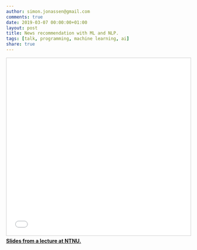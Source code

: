 ```yaml
---
author: simon.jonassen@gmail.com
comments: true
date: 2019-03-07 00:00:00+01:00
layout: post
title: News recommendation with ML and NLP.
tags: [talk, programming, machine learning, ai]
share: true
---
```


<iframe src="//www.slideshare.net/slideshow/embed_code/key/5xXub8hUvtIhkm" width="595" height="485" frameborder="0" marginwidth="0" marginheight="0" scrolling="no" style="border:1px solid #CCC; border-width:1px; margin-bottom:5px; max-width: 100%;" allowfullscreen> </iframe> <div style="margin-bottom:5px"> <strong> <a href="//www.slideshare.net/s-j/good-news-135157290" title="No more bad news!" target="_blank">Slides from a lecture at NTNU.</a> </strong></div>
